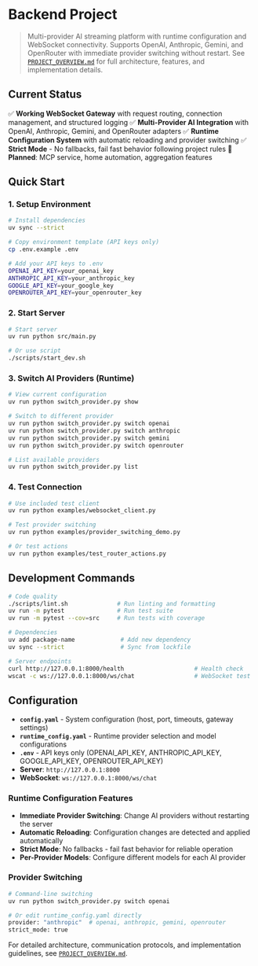 
# Backend Project

> Multi-provider AI streaming platform with runtime configuration and WebSocket connectivity. Supports OpenAI, Anthropic, Gemini, and OpenRouter with immediate provider switching without restart. See [`PROJECT_OVERVIEW.md`](PROJECT_OVERVIEW.md) for full architecture, features, and implementation details.

## Current Status
✅ **Working WebSocket Gateway** with request routing, connection management, and structured logging
✅ **Multi-Provider AI Integration** with OpenAI, Anthropic, Gemini, and OpenRouter adapters
✅ **Runtime Configuration System** with automatic reloading and provider switching
✅ **Strict Mode** - No fallbacks, fail fast behavior following project rules
🔄 **Planned**: MCP service, home automation, aggregation features

## Quick Start

### 1. Setup Environment
```bash
# Install dependencies
uv sync --strict

# Copy environment template (API keys only)
cp .env.example .env

# Add your API keys to .env
OPENAI_API_KEY=your_openai_key
ANTHROPIC_API_KEY=your_anthropic_key
GOOGLE_API_KEY=your_google_key
OPENROUTER_API_KEY=your_openrouter_key
```

### 2. Start Server
```bash
# Start server
uv run python src/main.py

# Or use script
./scripts/start_dev.sh
```

### 3. Switch AI Providers (Runtime)
```bash
# View current configuration
uv run python switch_provider.py show

# Switch to different provider
uv run python switch_provider.py switch openai
uv run python switch_provider.py switch anthropic
uv run python switch_provider.py switch gemini
uv run python switch_provider.py switch openrouter

# List available providers
uv run python switch_provider.py list
```

### 4. Test Connection
```bash
# Use included test client
uv run python examples/websocket_client.py

# Test provider switching
uv run python examples/provider_switching_demo.py

# Or test actions
uv run python examples/test_router_actions.py
```

## Development Commands

```bash
# Code quality
./scripts/lint.sh              # Run linting and formatting
uv run -m pytest               # Run test suite
uv run -m pytest --cov=src     # Run tests with coverage

# Dependencies
uv add package-name             # Add new dependency
uv sync --strict                # Sync from lockfile

# Server endpoints
curl http://127.0.0.1:8000/health                    # Health check
wscat -c ws://127.0.0.1:8000/ws/chat                 # WebSocket test
```

## Configuration

- **`config.yaml`** - System configuration (host, port, timeouts, gateway settings)
- **`runtime_config.yaml`** - Runtime provider selection and model configurations
- **`.env`** - API keys only (OPENAI_API_KEY, ANTHROPIC_API_KEY, GOOGLE_API_KEY, OPENROUTER_API_KEY)
- **Server**: `http://127.0.0.1:8000`
- **WebSocket**: `ws://127.0.0.1:8000/ws/chat`

### Runtime Configuration Features
- **Immediate Provider Switching**: Change AI providers without restarting the server
- **Automatic Reloading**: Configuration changes are detected and applied automatically
- **Strict Mode**: No fallbacks - fail fast behavior for reliable operation
- **Per-Provider Models**: Configure different models for each AI provider

### Provider Switching
```bash
# Command-line switching
uv run python switch_provider.py switch openai

# Or edit runtime_config.yaml directly
provider: "anthropic"  # openai, anthropic, gemini, openrouter
strict_mode: true
```

For detailed architecture, communication protocols, and implementation guidelines, see [`PROJECT_OVERVIEW.md`](PROJECT_OVERVIEW.md).
